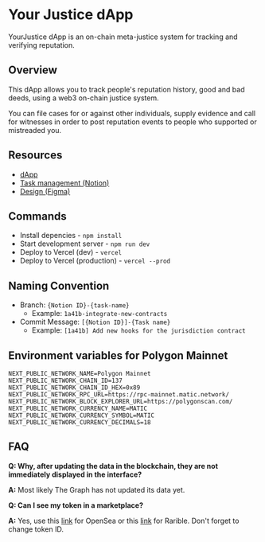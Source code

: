 # Your Justice dApp

YourJustice dApp is an on-chain meta-justice system for tracking and verifying reputation.

## Overview

This dApp allows you to track people's reputation history, good and bad deeds, using a web3 on-chain justice system.

You can file cases for or against other individuals, supply evidence and call for witnesses in order to post reputation events to people who supported or mistreaded you.


## Resources
- [dApp](https://yj.life/)
- [Task management (Notion)](https://yourjustice.notion.site/1a0b9e7b3bbc43278e3f41567e98c5dd?v=cc7bdb06027648ab9adefc679f3194a9)
- [Design (Figma)](https://www.figma.com/file/Q27NdlekpXVilnWzflwgdy/Minimal-Existing-Product?node-id=9559%3A38178)

## Commands

- Install depencies - `npm install`
- Start development server - `npm run dev`
- Deploy to Vercel (dev) - `vercel`
- Deploy to Vercel (production) - `vercel --prod`

## Naming Convention

- Branch: `{Notion ID}-{task-name}`
  - Example: `1a41b-integrate-new-contracts`
- Commit Message: `[{Notion ID}]-{Task name}`
  - Example: `[1a41b] Add new hooks for the jurisdiction contract`

## Environment variables for Polygon Mainnet

```
NEXT_PUBLIC_NETWORK_NAME=Polygon Mainnet
NEXT_PUBLIC_NETWORK_CHAIN_ID=137
NEXT_PUBLIC_NETWORK_CHAIN_ID_HEX=0x89
NEXT_PUBLIC_NETWORK_RPC_URL=https://rpc-mainnet.matic.network/
NEXT_PUBLIC_NETWORK_BLOCK_EXPLORER_URL=https://polygonscan.com/
NEXT_PUBLIC_NETWORK_CURRENCY_NAME=MATIC
NEXT_PUBLIC_NETWORK_CURRENCY_SYMBOL=MATIC
NEXT_PUBLIC_NETWORK_CURRENCY_DECIMALS=18
```

## FAQ

**Q: Why, after updating the data in the blockchain, they are not immediately displayed in the interface?**

**A:** Most likely The Graph has not updated its data yet.

**Q: Can I see my token in a marketplace?**

**A:** Yes, use this [link](https://testnets.opensea.io/assets/0xab4b21d7651b1484986e1d2790b125be8b6c460b/1) for OpenSea or this [link](https://rinkeby.rarible.com/token/0xab4b21d7651b1484986e1d2790b125be8b6c460b:1) for Rarible. Don't forget to change token ID.
